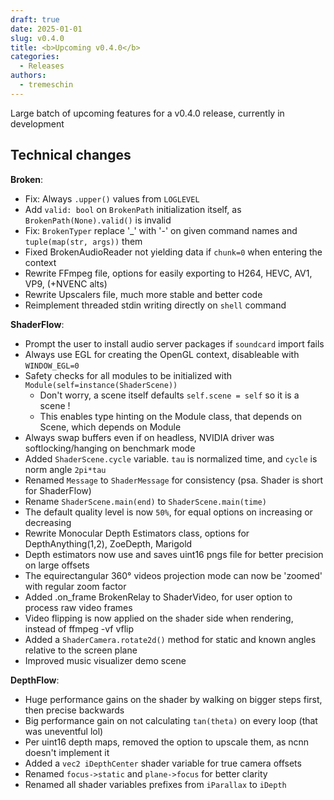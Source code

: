 ```yaml
---
draft: true
date: 2025-01-01
slug: v0.4.0
title: <b>Upcoming v0.4.0</b>
categories:
  - Releases
authors:
  - tremeschin
---
```


Large batch of upcoming features for a v0.4.0 release, currently in development

<!-- more -->

## Technical changes

**Broken**:

- Fix: Always `.upper()` values from `LOGLEVEL`
- Add `valid: bool` on `BrokenPath` initialization itself, as `BrokenPath(None).valid()` is invalid
- Fix: `BrokenTyper` replace '_' with '-' on given command names and `tuple(map(str, args))` them
- Fixed BrokenAudioReader not yielding data if `chunk=0` when entering the context
- Rewrite FFmpeg file, options for easily exporting to H264, HEVC, AV1, VP9, (+NVENC alts)
- Rewrite Upscalers file, much more stable and better code
- Reimplement threaded stdin writing directly on `shell` command

**ShaderFlow**:

- Prompt the user to install audio server packages if `soundcard` import fails
- Always use EGL for creating the OpenGL context, disableable with `WINDOW_EGL=0`
- Safety checks for all modules to be initialized with `Module(self=instance(ShaderScene))`
    - Don't worry, a scene itself defaults `self.scene = self` so it is a scene !
    - This enables type hinting on the Module class, that depends on Scene, which depends on Module
- Always swap buffers even if on headless, NVIDIA driver was softlocking/hanging on benchmark mode
- Added `ShaderScene.cycle` variable. `tau` is normalized time, and `cycle` is norm angle `2pi*tau`
- Renamed `Message` to `ShaderMessage` for consistency (psa. Shader is short for ShaderFlow)
- Rename `ShaderScene.main(end)` to `ShaderScene.main(time)`
- The default quality level is now `50%`, for equal options on increasing or decreasing
- Rewrite Monocular Depth Estimators class, options for DepthAnything(1,2), ZoeDepth, Marigold
- Depth estimators now use and saves uint16 pngs file for better precision on large offsets
- The equirectangular 360° videos projection mode can now be 'zoomed' with regular zoom factor
- Added .on_frame BrokenRelay to ShaderVideo, for user option to process raw video frames
- Video flipping is now applied on the shader side when rendering, instead of ffmpeg -vf vflip
- Added a `ShaderCamera.rotate2d()` method for static and known angles relative to the screen plane
- Improved music visualizer demo scene

**DepthFlow**:

- Huge performance gains on the shader by walking on bigger steps first, then precise backwards
- Big performance gain on not calculating `tan(theta)` on every loop (that was uneventful lol)
- Per uint16 depth maps, removed the option to upscale them, as ncnn doesn't implement it
- Added a `vec2 iDepthCenter` shader variable for true camera offsets
- Renamed `focus->static` and `plane->focus` for better clarity
- Renamed all shader variables prefixes from `iParallax` to `iDepth`
